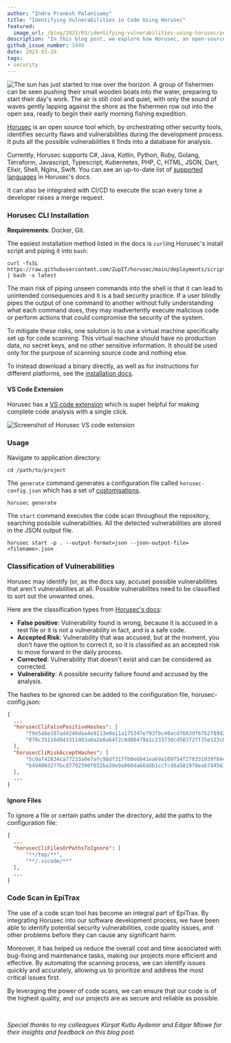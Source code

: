 ```yaml
---
author: "Indra Pranesh Palanisamy"
title: "Identifying Vulnerabilities in Code Using Horusec"
featured:
  image_url: /blog/2023/03/identifying-vulnerabilities-using-horusec/pexels-indra-pranesh-palanisamy-15837790.webp
description: "In this blog post, we explore how Horusec, an open-source tool for identifying security vulnerabilities in code, can help developers improve the security of their applications by detecting potential threats and providing actionable insights. Learn how to integrate Horusec into your development process and enhance your code's security."
github_issue_number: 1949
date: 2023-03-28
tags:
- security
---
```


![The sun has just started to rise over the horizon. A group of fishermen can be seen pushing their small wooden boats into the water, preparing to start their day's work. The air is still cool and quiet, with only the sound of waves gently lapping against the shore as the fishermen row out into the open sea, ready to begin their early morning fishing expedition.](/blog/2023/03/identifying-vulnerabilities-using-horusec/pexels-indra-pranesh-palanisamy-15837790.webp)

<!-- Photo by Pranesh, 2022 -->

[Horusec](https://horusec.io/site/) is an open source tool which, by orchestrating other security tools, identifies security flaws and vulnerabilities during the development process. It puts all the possible vulnerabilities it finds into a database for analysis.

Currently, Horusec supports C#, Java, Kotlin, Python, Ruby, Golang, Terraform, Javascript, Typescript, Kubernetes, PHP, C, HTML, JSON, Dart, Elixir, Shell, Nginx, Swift. You can see an up-to-date list of [supported languages](https://docs.horusec.io/docs/cli/analysis-tools/overview/#available-programming-languages-and-tools) in Horusec's docs.

It can also be integrated with CI/CD to execute the scan every time a developer raises a merge request.

### Horusec CLI Installation

**Requirements**: Docker, Git.

The easiest installation method listed in the docs is `curl`ing Horusec's install script and piping it into `bash`:

```plain
curl -fsSL https://raw.githubusercontent.com/ZupIT/horusec/main/deployments/scripts/install.sh | bash -s latest
```

The main risk of piping unseen commands into the shell is that it can lead to unintended consequences and it is a bad security practice. If a user blindly pipes the output of one command to another without fully understanding what each command does, they may inadvertently execute malicious code or perform actions that could compromise the security of the system.

To mitigate these risks, one solution is to use a virtual machine specifically set up for code scanning. This virtual machine should have no production data, no secret keys, and no other sensitive information. It should be used only for the purpose of scanning source code and nothing else.

To instead download a binary directly, as well as for instructions for different platforms, see the [installation docs](https://docs.horusec.io/docs/cli/installation/).

#### VS Code Extension

Horusec has a [VS code extension](https://docs.horusec.io/docs/extensions/visual-studio-code/) which is super helpful for making complete code analysis with a single click.

![Screenshot of Horusec VS code extension](/blog/2023/03/identifying-vulnerabilities-using-horusec/horusec-vscode.webp)

### Usage

Navigate to application directory:

```plain
cd /path/to/project
```

The `generate` command generates a configuration file called `horusec-config.json` which has a set of [customisations](https://docs.horusec.io/docs/cli/commands-and-flags/#global-flags).

```plain
horusec generate
```

The `start` command executes the code scan throughout the repository, searching possible vulnerabilities. All the detected vulnerabilities are stored in the JSON output file.

```plain
horusec start -p . --output-format=json --json-output-file=<filename>.json
```

### Classification of Vulnerabilities

Horusec may identify (or, as the docs say, accuse) possible vulnerabilities that aren't vulnerabilities at all. Possible vulnerabilites need to be classified to sort out the unwanted ones.

Here are the classification types from [Horusec's docs](https://docs.horusec.io/docs/tutorials/how-to-classify-a-vulnerability/#classification-types):

- **False positive**: Vulnerability found is wrong, because it is accused in a test file or it is not a vulnerability in fact, and is a safe code.
- **Accepted Risk**: Vulnerability that was accused, but at the moment, you don't have the option to correct it, so it is classified as an accepted risk to move forward in the daily process.
- **Corrected**: Vulnerability that doesn't exist and can be considered as corrected.
- **Vulnerability**: A possible security failure found and accused by the analysis.

The hashes to be ignored can be added to the configuration file, horusec-config.json:

```json
{
  ...
  "horusecCliFalsePositiveHashes": [
      "f9e5abe187ad4246daa4e9113e0a11a175347e793fbc40acd7663df67b2f89d2",
      "878c35116d043311403a0a2e8a64f2c8d00479a1c23373dcd50372ff35e123c8"
  ],
  "horusecCliRiskAcceptHashes": [
      "5c9af42834ca77233a0e7afc98df317fb0e6041ea69a109754f278331039f844",
      "b494003277bcd7792390f032ba39e9a860da66ddb1ccfcd8a581978eab744561"
  ],
  ...
}
```

#### Ignore Files

To ignore a file or certain paths under the directory, add the paths to the configuration file:

```json
{
  ...
  "horusecCliFilesOrPathsToIgnore": [
      "**/tmp/**",
      "**/.vscode/**"
  ],
  ...
}
```

### Code Scan in EpiTrax

The use of a code scan tool has become an integral part of EpiTrax. By integrating Horusec into our software development process, we have been able to identify potential security vulnerabilities, code quality issues, and other problems before they can cause any significant harm.

Moreover, it has helped us reduce the overall cost and time associated with bug-fixing and maintenance tasks, making our projects more efficient and effective. By automating the scanning process, we can identify issues quickly and accurately, allowing us to prioritize and address the most critical issues first.

By leveraging the power of code scans, we can ensure that our code is of the highest quality, and our projects are as secure and reliable as possible.

<br>

_Special thanks to my colleagues Kürşat Kutlu Aydemir and Edgar Mlowe for their insights and feedback on this blog post._
